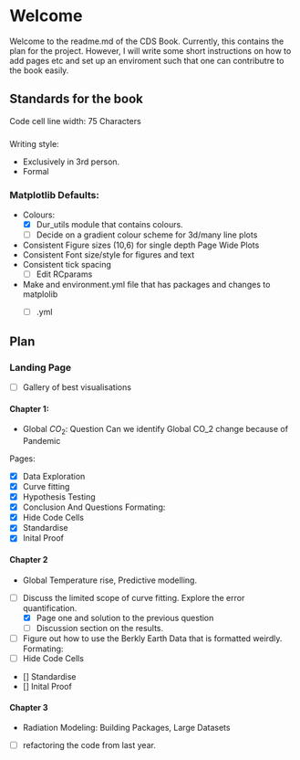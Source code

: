 # Welcome
Welcome to the readme.md of the CDS Book. Currently, this contains the plan for the project. However, I will write some short instructions on how to add pages etc and set up an enviroment such that one can contributre to the book easily. 

## Standards for the book
Code cell line width: 75 Characters
###
Writing style: 
- Exclusively in 3rd person.
- Formal
### Matplotlib Defaults:
- Colours:
    - [x] Dur_utils module that contains colours.
    - [ ] Decide on a gradient colour scheme for 3d/many line plots
- Consistent Figure sizes (10,6) for single depth Page Wide Plots
- Consistent Font size/style for figures and text 
- Consistent tick spacing 
    - [ ] Edit RCparams
- Make and environment.yml file that has packages and changes to matplolib 
    - [ ] .yml


## Plan 
### Landing Page
- [ ] Gallery of best visualisations
#### Chapter 1:
- Global $CO_2$: Question Can we identify Global CO_2 change because of Pandemic 

Pages:
- [x] Data Exploration
- [x] Curve fitting
- [x] Hypothesis Testing 
- [x] Conclusion And Questions
Formating:
- [x] Hide Code Cells
- [x] Standardise
- [x] Inital Proof
#### Chapter 2
- Global Temperature rise, Predictive modelling. 
- [ ] Discuss the limited scope of curve fitting. Explore the error quantification.
    - [x] Page one and solution to the previous question
    - [ ] Discussion section on the results. 
- [ ] Figure out how to use the Berkly Earth Data that is formatted weirdly.
Formating:
- [ ] Hide Code Cells
- [] Standardise
- [] Inital Proof
#### Chapter 3
- Radiation Modeling: Building Packages, Large Datasets 
- [ ] refactoring the code from last year. 